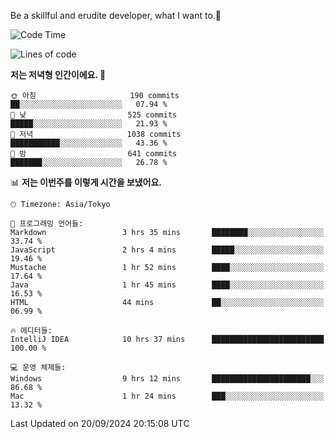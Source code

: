Be a skillful and erudite developer, what I want to.👶

<!--START_SECTION:waka-->
![Code Time](http://img.shields.io/badge/Code%20Time-1%2C279%20hrs%2047%20mins-blue)

![Lines of code](https://img.shields.io/badge/%EC%A0%80%EB%8A%94%20%EC%97%AC%ED%83%9C%EA%B9%8C%EC%A7%80%20-878.2%20thousand%20%EC%A4%84%EC%9D%98%20%EC%BD%94%EB%93%9C%EB%A5%BC%20%EC%9E%91%EC%84%B1%ED%96%88%EC%96%B4%EC%9A%94.-blue)

**저는 저녁형 인간이에요. 🦉** 

```text
🌞 아침                     190 commits         ██░░░░░░░░░░░░░░░░░░░░░░░   07.94 % 
🌆 낮　                     525 commits         █████░░░░░░░░░░░░░░░░░░░░   21.93 % 
🌃 저녁                     1038 commits        ███████████░░░░░░░░░░░░░░   43.36 % 
🌙 밤　                     641 commits         ███████░░░░░░░░░░░░░░░░░░   26.78 % 
```


📊 **저는 이번주를 이렇게 시간을 보냈어요.** 

```text
🕑︎ Timezone: Asia/Tokyo

💬 프로그래밍 언어들: 
Markdown                 3 hrs 35 mins       ████████░░░░░░░░░░░░░░░░░   33.74 % 
JavaScript               2 hrs 4 mins        █████░░░░░░░░░░░░░░░░░░░░   19.46 % 
Mustache                 1 hr 52 mins        ████░░░░░░░░░░░░░░░░░░░░░   17.64 % 
Java                     1 hr 45 mins        ████░░░░░░░░░░░░░░░░░░░░░   16.53 % 
HTML                     44 mins             ██░░░░░░░░░░░░░░░░░░░░░░░   06.99 % 

🔥 에디터들: 
IntelliJ IDEA            10 hrs 37 mins      █████████████████████████   100.00 % 

💻 운영 체제들: 
Windows                  9 hrs 12 mins       ██████████████████████░░░   86.68 % 
Mac                      1 hr 24 mins        ███░░░░░░░░░░░░░░░░░░░░░░   13.32 % 
```


 Last Updated on 20/09/2024 20:15:08 UTC
<!--END_SECTION:waka-->
